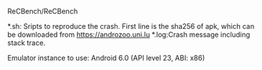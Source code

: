 ReCBench/ReCBench

*.sh: Sripts to reproduce the crash. First line is the sha256 of apk, which can be downloaded from https://androzoo.uni.lu
*.log:Crash message including stack trace.

Emulator instance to use: Android 6.0 (API level 23, ABI: x86) 
